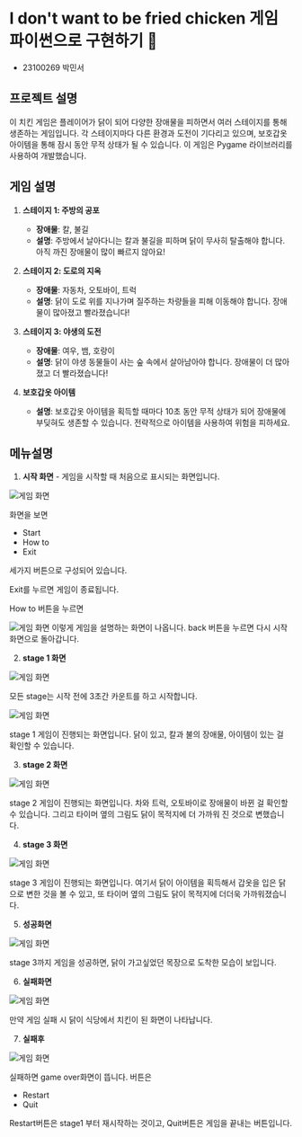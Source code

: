 # I don't want to be fried chicken 게임 파이썬으로 구현하기 🐔
- 23100269 박민서
## 프로젝트 설명
이 치킨 게임은 플레이어가 닭이 되어 다양한 장애물을 피하면서 여러 스테이지를 통해 생존하는 게임입니다.
각 스테이지마다 다른 환경과 도전이 기다리고 있으며, 보호갑옷 아이템을 통해 잠시 동안 무적 상태가 될 수 있습니다. 이 게임은 Pygame 라이브러리를 사용하여 개발했습니다.
## 게임 설명

1. **스테이지 1: 주방의 공포**
   - **장애물**: 칼, 불길
   - **설명**: 주방에서 날아다니는 칼과 불길을 피하며 닭이 무사히 탈출해야 합니다. 아직 까진 장애물이 많이 빠르지 않아요!

2. **스테이지 2: 도로의 지옥**
   - **장애물**: 자동차, 오토바이, 트럭
   - **설명**: 닭이 도로 위를 지나가며 질주하는 차량들을 피해 이동해야 합니다. 장애물이 많아졌고 빨라졌습니다!

3. **스테이지 3: 야생의 도전**
   - **장애물**: 여우, 뱀, 호랑이
   - **설명**: 닭이 야생 동물들이 사는 숲 속에서 살아남아야 합니다. 장애물이 더 많아졌고 더 빨라졌습니다!

4. **보호갑옷 아이템**
   - **설명**: 보호갑옷 아이템을 획득할 때마다 10초 동안 무적 상태가 되어 장애물에 부딪혀도 생존할 수 있습니다. 전략적으로 아이템을 사용하여 위험을 피하세요.

## 메뉴설명
1. **시작 화면** - 게임을 시작할 때 처음으로 표시되는 화면입니다.
   
![게임 화면](images/게임화면/시작화면.png)

화면을 보면 
- Start
- How to
- Exit
  
세가지 버튼으로 구성되어 있습니다.

Exit를 누르면 게임이 종료됩니다. 

How to 버튼을 누르면

![게임 화면](images/게임화면/설명화면.png)
이렇게 게임을 설명하는 화면이 나옵니다. back 버튼을 누르면 다시 시작화면으로 돌아갑니다. 

2. **stage 1 화면**
   
![게임 화면](images/게임화면/1단계시작전카운트.png)

모든 stage는 시작 전에 3초간 카운트를 하고 시작합니다.

![게임 화면](images/게임화면/2단계게임중.png)

stage 1 게임이 진행되는 화면입니다. 닭이 있고, 칼과 불의 장애물, 아이템이 있는 걸 확인할 수 있습니다.

3. **stage 2 화면**
   
![게임 화면](images/게임화면/2단계게임중.png)

stage 2 게임이 진행되는 화면입니다. 차와 트럭, 오토바이로 장애물이 바뀐 걸 확인할 수 있습니다. 그리고 타이머 옆의 그림도 닭이 목적지에 더 가까워 진 것으로 변했습니다.

4. **stage 3 화면**
   
![게임 화면](images/게임화면/아이템획득.png)

stage 3 게임이 진행되는 화면입니다. 여기서 닭이 아이템을 획득해서 갑옷을 입은 닭으로 변한 것을 볼 수 있고, 또 타이머 옆의 그림도 닭이 목적지에 더더욱 가까워졌습니다.

5. **성공화면**
   
![게임 화면](images/게임화면/게임성공화면.png)

stage 3까지 게임을 성공하면, 닭이 가고싶었던 목장으로 도착한 모습이 보입니다.

6. **실패화면**
    
![게임 화면](images/게임화면/게임실패시.png)

만약 게임 실패 시 닭이 식당에서 치킨이 된 화면이 나타납니다.

7. **실패후**
    
![게임 화면](images/게임화면/실패후메뉴화면.png)

실패하면 game over화면이 뜹니다. 버튼은
- Restart
- Quit

Restart버튼은 stage1 부터 재시작하는 것이고, Quit버튼은 게임을 끝내는 버튼입니다.










